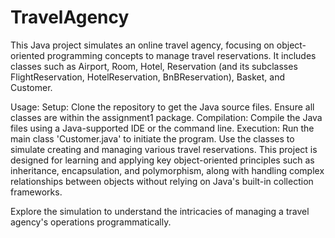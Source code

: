 # TravelAgency
This Java project simulates an online travel agency, focusing on object-oriented programming concepts to manage travel reservations. It includes classes such as Airport, Room, Hotel, Reservation (and its subclasses FlightReservation, HotelReservation, BnBReservation), Basket, and Customer.

Usage:
Setup: Clone the repository to get the Java source files. Ensure all classes are within the assignment1 package.
Compilation: Compile the Java files using a Java-supported IDE or the command line.
Execution: Run the main class 'Customer.java' to initiate the program. Use the classes to simulate creating and managing various travel reservations.
This project is designed for learning and applying key object-oriented principles such as inheritance, encapsulation, and polymorphism, along with handling complex relationships between objects without relying on Java's built-in collection frameworks.

Explore the simulation to understand the intricacies of managing a travel agency's operations programmatically.
